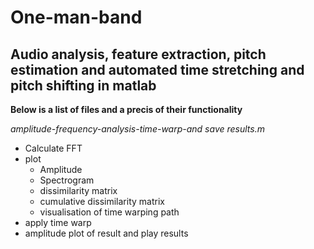 # One-man-band
## Audio analysis, feature extraction, pitch estimation and automated time stretching and pitch shifting in matlab

**Below is a list of files and a precis of their functionality**

*amplitude-frequency-analysis-time-warp-and save results.m*
- Calculate FFT
- plot
    - Amplitude
    - Spectrogram
    - dissimilarity matrix
    - cumulative dissimilarity matrix
    - visualisation of time warping path
 - apply time warp
 - amplitude plot of result and play results
